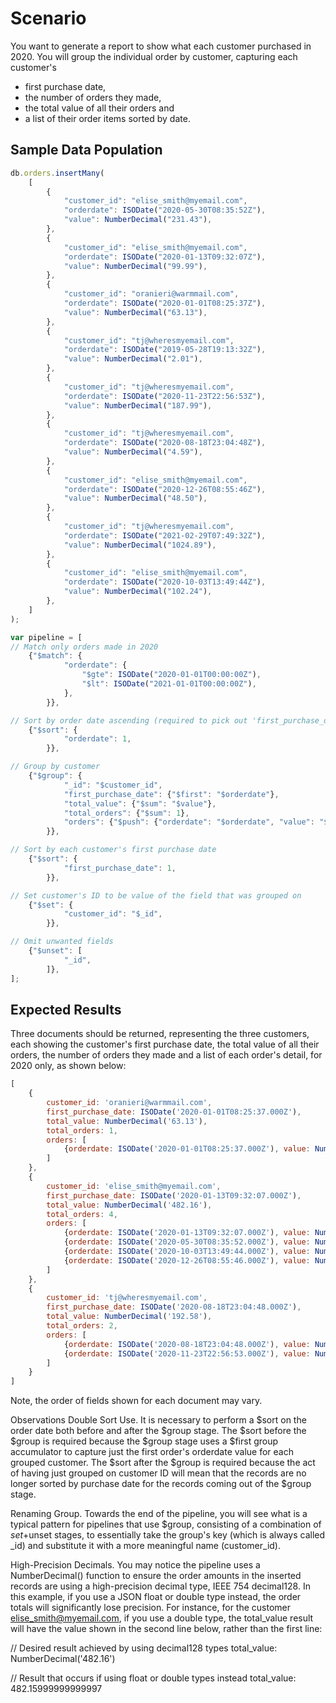 # Scenario
You want to generate a report to show what each customer purchased in 2020. 
You will group the individual order by customer, capturing each customer's
  * first purchase date, 
  * the number of orders they made, 
  * the total value of all their orders and 
  * a list of their order items sorted by date.



## Sample Data Population
```js
db.orders.insertMany(
    [
        {
            "customer_id": "elise_smith@myemail.com",
            "orderdate": ISODate("2020-05-30T08:35:52Z"),
            "value": NumberDecimal("231.43"),
        },
        {
            "customer_id": "elise_smith@myemail.com",
            "orderdate": ISODate("2020-01-13T09:32:07Z"),
            "value": NumberDecimal("99.99"),
        },
        {
            "customer_id": "oranieri@warmmail.com",
            "orderdate": ISODate("2020-01-01T08:25:37Z"),
            "value": NumberDecimal("63.13"),
        },
        {
            "customer_id": "tj@wheresmyemail.com",
            "orderdate": ISODate("2019-05-28T19:13:32Z"),
            "value": NumberDecimal("2.01"),
        },
        {
            "customer_id": "tj@wheresmyemail.com",
            "orderdate": ISODate("2020-11-23T22:56:53Z"),
            "value": NumberDecimal("187.99"),
        },
        {
            "customer_id": "tj@wheresmyemail.com",
            "orderdate": ISODate("2020-08-18T23:04:48Z"),
            "value": NumberDecimal("4.59"),
        },
        {
            "customer_id": "elise_smith@myemail.com",
            "orderdate": ISODate("2020-12-26T08:55:46Z"),
            "value": NumberDecimal("48.50"),
        },
        {
            "customer_id": "tj@wheresmyemail.com",
            "orderdate": ISODate("2021-02-29T07:49:32Z"),
            "value": NumberDecimal("1024.89"),
        },
        {
            "customer_id": "elise_smith@myemail.com",
            "orderdate": ISODate("2020-10-03T13:49:44Z"),
            "value": NumberDecimal("102.24"),
        },
    ]
);

var pipeline = [
// Match only orders made in 2020
    {"$match": {
            "orderdate": {
                "$gte": ISODate("2020-01-01T00:00:00Z"),
                "$lt": ISODate("2021-01-01T00:00:00Z"),
            },
        }},

// Sort by order date ascending (required to pick out 'first_purchase_date' below)
    {"$sort": {
            "orderdate": 1,
        }},

// Group by customer
    {"$group": {
            "_id": "$customer_id",
            "first_purchase_date": {"$first": "$orderdate"},
            "total_value": {"$sum": "$value"},
            "total_orders": {"$sum": 1},
            "orders": {"$push": {"orderdate": "$orderdate", "value": "$value"}},
        }},

// Sort by each customer's first purchase date
    {"$sort": {
            "first_purchase_date": 1,
        }},

// Set customer's ID to be value of the field that was grouped on
    {"$set": {
            "customer_id": "$_id",
        }},

// Omit unwanted fields
    {"$unset": [
            "_id",
        ]},
];
```


## Expected Results
Three documents should be returned, representing the three customers, each showing the customer's first purchase date, the total value of all their orders, the number of orders they made and a list of each order's detail, for 2020 only, as shown below:

```js
[
    {
        customer_id: 'oranieri@warmmail.com',
        first_purchase_date: ISODate('2020-01-01T08:25:37.000Z'),
        total_value: NumberDecimal('63.13'),
        total_orders: 1,
        orders: [
            {orderdate: ISODate('2020-01-01T08:25:37.000Z'), value: NumberDecimal('63.13')}
        ]
    },
    {
        customer_id: 'elise_smith@myemail.com',
        first_purchase_date: ISODate('2020-01-13T09:32:07.000Z'),
        total_value: NumberDecimal('482.16'),
        total_orders: 4,
        orders: [
            {orderdate: ISODate('2020-01-13T09:32:07.000Z'), value: NumberDecimal('99.99')},
            {orderdate: ISODate('2020-05-30T08:35:52.000Z'), value: NumberDecimal('231.43')},
            {orderdate: ISODate('2020-10-03T13:49:44.000Z'), value: NumberDecimal('102.24')},
            {orderdate: ISODate('2020-12-26T08:55:46.000Z'), value: NumberDecimal('48.50')}
        ]
    },
    {
        customer_id: 'tj@wheresmyemail.com',
        first_purchase_date: ISODate('2020-08-18T23:04:48.000Z'),
        total_value: NumberDecimal('192.58'),
        total_orders: 2,
        orders: [
            {orderdate: ISODate('2020-08-18T23:04:48.000Z'), value: NumberDecimal('4.59')},
            {orderdate: ISODate('2020-11-23T22:56:53.000Z'), value: NumberDecimal('187.99')}
        ]
    }
]
```

Note, the order of fields shown for each document may vary.

Observations
Double Sort Use. It is necessary to perform a $sort on the order date both before and after the $group stage. The $sort before the $group is required because the $group stage uses a $first group accumulator to capture just the first order's orderdate value for each grouped customer. The $sort after the $group is required because the act of having just grouped on customer ID will mean that the records are no longer sorted by purchase date for the records coming out of the $group stage.

Renaming Group. Towards the end of the pipeline, you will see what is a typical pattern for pipelines that use $group, consisting of a combination of $set+$unset stages, to essentially take the group's key (which is always called _id) and substitute it with a more meaningful name (customer_id).

High-Precision Decimals. You may notice the pipeline uses a NumberDecimal() function to ensure the order amounts in the inserted records are using a high-precision decimal type, IEEE 754 decimal128. In this example, if you use a JSON float or double type instead, the order totals will significantly lose precision. For instance, for the customer elise_smith@myemail.com, if you use a double type, the total_value result will have the value shown in the second line below, rather than the first line:


// Desired result achieved by using decimal128 types
total_value: NumberDecimal('482.16')

// Result that occurs if using float or double types instead
total_value: 482.15999999999997
